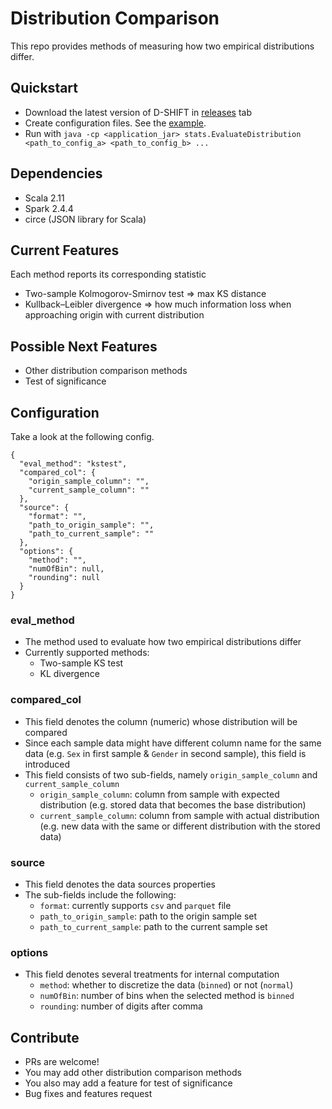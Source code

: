 # Distribution Comparison

This repo provides methods of measuring how two empirical distributions differ.

## Quickstart

- Download the latest version of D-SHIFT in <a href="https://github.com/albertuskelvin/distribution-shift/releases">releases</a> tab
- Create configuration files. See the <a href="https://github.com/albertuskelvin/distribution-shift/blob/main/src/main/resources/example_config.json">example</a>.
- Run with `java -cp <application_jar> stats.EvaluateDistribution <path_to_config_a> <path_to_config_b> ...`

## Dependencies

- Scala 2.11
- Spark 2.4.4
- circe (JSON library for Scala)

## Current Features

Each method reports its corresponding statistic
- Two-sample Kolmogorov-Smirnov test => max KS distance
- Kullback–Leibler divergence => how much information loss when approaching origin with current distribution

## Possible Next Features

- Other distribution comparison methods
- Test of significance

## Configuration

Take a look at the following config.

```
{
  "eval_method": "kstest",
  "compared_col": {
    "origin_sample_column": "",
    "current_sample_column": ""
  },
  "source": {
    "format": "",
    "path_to_origin_sample": "",
    "path_to_current_sample": ""
  },
  "options": {
    "method": "",
    "numOfBin": null,
    "rounding": null
  }
}
```

### eval_method

- The method used to evaluate how two empirical distributions differ
- Currently supported methods:
    - Two-sample KS test
    - KL divergence

### compared_col

- This field denotes the column (numeric) whose distribution will be compared
- Since each sample data might have different column name for the same data (e.g. `Sex` in first sample & `Gender` in second sample), this field is introduced
- This field consists of two sub-fields, namely `origin_sample_column` and `current_sample_column`
   - `origin_sample_column`: column from sample with expected distribution (e.g. stored data that becomes the base distribution)
   - `current_sample_column`: column from sample with actual distribution (e.g. new data with the same or different distribution with the stored data)

### source

- This field denotes the data sources properties
- The sub-fields include the following:
    - `format`: currently supports `csv` and `parquet` file
    - `path_to_origin_sample`: path to the origin sample set
    - `path_to_current_sample`: path to the current sample set
    
### options

- This field denotes several treatments for internal computation
   - `method`: whether to discretize the data (`binned`) or not (`normal`)
   - `numOfBin`: number of bins when the selected method is `binned`
   - `rounding`: number of digits after comma
    
## Contribute

- PRs are welcome!
- You may add other distribution comparison methods
- You also may add a feature for test of significance
- Bug fixes and features request
